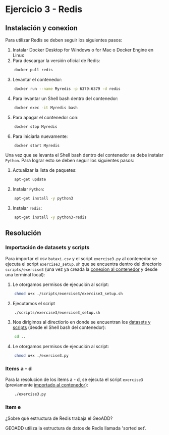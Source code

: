 # Ejercicio 3 - Redis

## Instalación y conexion

Para utilizar Redis se deben seguir los siguientes pasos:

1. Instalar Docker Desktop for Windows o for Mac o Docker Engine en Linux
2. Para descargar la versión oficial de Redis: 

```sh
    docker pull redis
```

3. Levantar el contenedor: 

```sh
    docker run --name Myredis -p 6379:6379 -d redis
```

4. Para levantar un Shell bash dentro del contenedor: 

```sh
    docker exec -it Myredis bash
```

5. Para apagar el contenedor con: 

```sh
    docker stop Myredis
```

6. Para iniciarla nuevamente: 

```sh
    docker start Myredis
```

Una vez que se levanta el Shell bash dentro del contenedor se debe instalar `Python`. Para lograr esto se deben seguir los siguientes pasos:

1. Actualizar la lista de paquetes: 

```sh
    apt-get update
```

2. Instalar `Python`:

```sh
    apt-get install -y python3
```

3. Instalar `redis`:

```sh
    apt-get install -y python3-redis
```

## Resolución

### Importación de datasets y scripts

Para importar el csv `bataxi.csv` y el script `exercise3.py` al contenedor se ejecuta el script `exercise3_setup.sh` que se encuentra dentro del directorio `scripts/exercise3` (una vez ya creada la [conexion al contenedor](#instalación-y-conexion) y desde una terminal local):

1. Le otorgamos permisos de ejecución al script:

```sh
    chmod u+x ./scripts/exercise3/exercise3_setup.sh
```

2. Ejecutamos el script

```sh
    ./scripts/exercise3/exercise3_setup.sh
```

3. Nos dirigimos al directiorio en donde se encuentran los [datasets y scripts](#importación-de-datasets-y-scripts) (desde el Shell bash del contenedor):

```sh
    cd ..
```

4. Le otorgamos permisos de ejecución al script:

```sh
    chmod u+x ./exercise3.py
```

### Items a - d

Para la resolucion de los items a - d, se ejecuta el script `exercise3` (previamente [importado al contenedor](#instalación-y-conexion)):

```sh
    ./exercise3.py
```

### Item e

¿Sobre qué estructura de Redis trabaja el GeoADD?

GEOADD utiliza la estructura de datos de Redis llamada 'sorted set'.